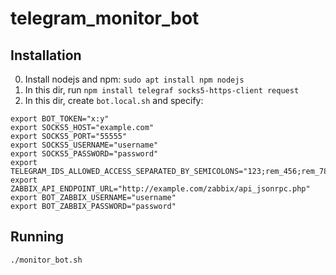 # telegram_monitor_bot

## Installation

0. Install nodejs and npm: `sudo apt install npm nodejs`
1. In this dir, run `npm install telegraf socks5-https-client request` 
2. In this dir, create `bot.local.sh` and specify:

```
export BOT_TOKEN="x:y"
export SOCKS5_HOST="example.com"
export SOCKS5_PORT="55555"
export SOCKS5_USERNAME="username"
export SOCKS5_PASSWORD="password"
export TELEGRAM_IDS_ALLOWED_ACCESS_SEPARATED_BY_SEMICOLONS="123;rem_456;rem_789"
export ZABBIX_API_ENDPOINT_URL="http://example.com/zabbix/api_jsonrpc.php"
export BOT_ZABBIX_USERNAME="username"
export BOT_ZABBIX_PASSWORD="password"
```

## Running

`./monitor_bot.sh`